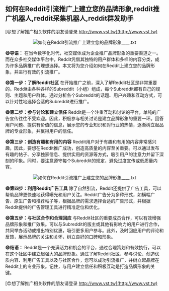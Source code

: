 ## **如何在Reddit引流推广上建立您的品牌形象,reddit推广机器人,reddit采集机器人,reddit群发助手**

[😍想了解推广相关软件的朋友请登录 http://www.vst.tw](http://www.vst.tw)

 <center><img src="https://vst.tw/MP4/tuiguang/png/2.png" alt="如何在Reddit引流推广上建立您的品牌形象____.txt"></center>

**😄导语：**
在当今数字化时代，社交媒体成为企业推广品牌形象的重要渠道之一。而在众多社交媒体平台中，Reddit凭借其独特的用户群体和多样的内容分类，成为许多品牌推广的理想选择。本文将为您介绍如何在Reddit上建立您的品牌形象，并进行有效的引流推广。

**😄第一步：了解Reddit社区**
在开始推广之前，深入了解Reddit社区是非常重要的。Reddit由各种各样的Subreddit（小组）组成，每个Subreddit都有自己的规则、主题和用户群体。通过分析各个Subreddit的话题、用户兴趣和互动方式，可以针对性地选择合适的Subreddit进行推广。

**😄第二步：参与讨论和建立信任**
Reddit是一个注重互动和讨论的平台，单纯的广告宣传往往不受欢迎。因此，积极参与相关讨论是建立品牌形象的重要一环。回答用户问题、提供有价值的信息，展示您的专业知识和对行业的热情，逐渐树立起品牌的专业形象，并赢得用户的信任。

**😄第三步：创造有趣和有用的内容**
Reddit用户对于有趣和有用的内容非常感兴趣，因此，要想在Reddit推广成功，创造高质量的内容至关重要。可以通过发布有趣的帖子、分享独家信息、提供实用的资源等方式，吸引用户的注意力并留下深刻的印象。同时，要注意遵守每个Subreddit的规定，避免过度宣传或低质量内容。

 <center><img src="https://vst.tw/MP4/tuiguang/png/4.png" alt="如何在Reddit引流推广上建立您的品牌形象____.txt"></center>

**😄第四步：利用Reddit广告工具**
除了自然引流，Reddit还提供了广告工具，可以帮助品牌更快速地获得曝光和用户关注。Reddit广告分为多种形式，如横幅广告、原生广告和推荐帖子等，根据品牌的需求选择合适的广告形式，并根据Reddit提供的广告管理工具进行精准定位和优化。

**😄第五步：与社区合作和合理回应**
与Reddit社区的重要成员合作，可以有效增强品牌形象和推广效果。可以与Subreddit的版主或其他有影响力的用户进行合作，共同举办活动或推出特别优惠，吸引更多用户参与。此外，及时回应用户的评论和反馈，展示品牌的关注和关怀，树立良好的口碑和形象。

**😄结语：**
Reddit是一个充满活力和机会的平台，通过合理策划和有效执行，可以在这个社区中建立起强大的品牌形象。通过了解Reddit社区、参与讨论、创造优质内容、利用广告工具以及与社区合作，您可以成功引流推广，并树立起品牌在Reddit上的专业形象。记住，与用户建立信任和积极互动是打造品牌形象的关键。

[😍想了解推广相关软件的朋友请登录 http://www.vst.tw](http://www.vst.tw)



